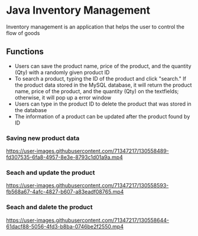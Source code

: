 # Java Inventory Management

Inventory management is an application that helps the user to control the flow of goods

## Functions
- Users can save the product name, price of the product, and the quantity (Qty) with a randomly given product ID
- To search a product, typing the ID of the product and click "search." If the product data stored in the MySQL database, it will return the product name, price of the product, and the quantity (Qty) on the textfields; otherwise, it will pop up a error window
- Users can type in the product ID to delete the product that was stored in the database
- The information of a product can be updated after the product found by ID


### Saving new product data
https://user-images.githubusercontent.com/71347217/130558489-fd307535-6fa8-4957-8e3e-8793c1d01a9a.mp4

### Seach and update the product
https://user-images.githubusercontent.com/71347217/130558593-fb568a67-4afc-4827-b607-a83eadf08765.mp4

### Seach and dalete the product
https://user-images.githubusercontent.com/71347217/130558644-61dacf88-5056-4fd3-b8ba-0746be2f2550.mp4

